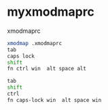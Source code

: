 # myxmodmaprc
xmodmaprc

```bash
xmodmap .xmodmaprc
tab
caps lock
shift
fn ctrl win  alt space alt

tab
shift
ctrl
fn caps-lock win  alt space win
```
